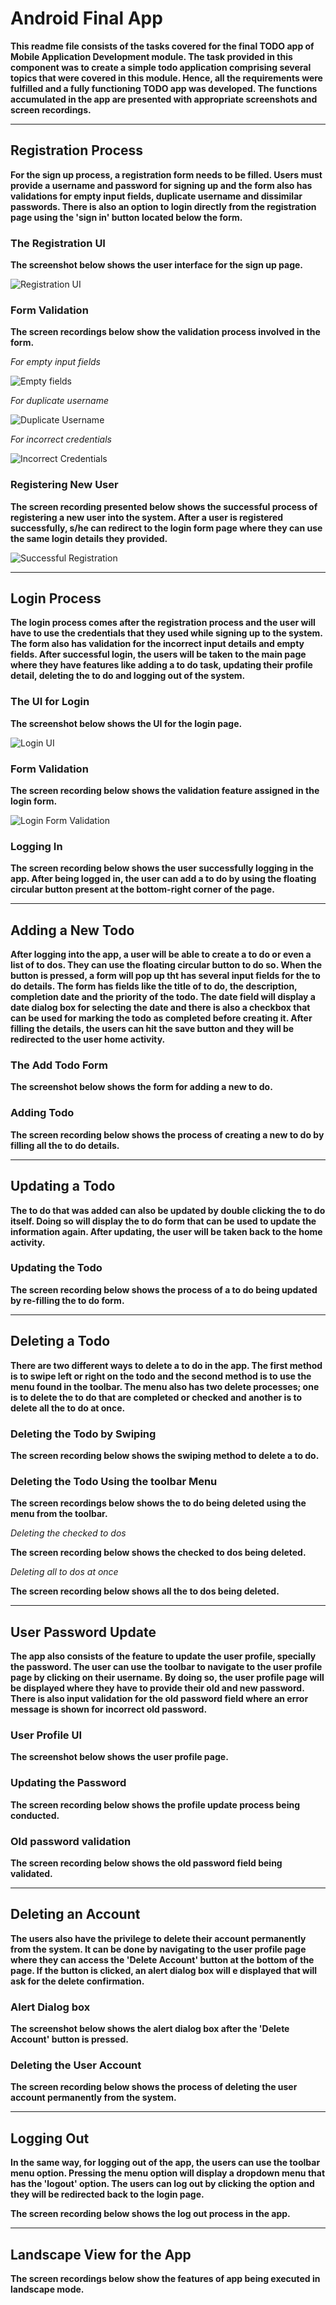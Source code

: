# Android Final App

**This readme file consists of the tasks covered for the final TODO app of Mobile Application Development module. The task provided 
in this component was to create a simple todo application comprising several topics that were covered in this module. Hence, all 
the requirements were fulfilled and a fully functioning TODO app was developed. The functions accumulated in the app are presented
with appropriate screenshots and screen recordings.**

---

## Registration Process

**For the sign up process, a registration form needs to be filled. Users must provide a username and password for signing up and 
the form also has validations for empty input fields, duplicate username and dissimilar passwords. There is also an option to login
directly from the registration page using the 'sign in' button located below the form.**

### The Registration UI

**The screenshot below shows the user interface for the sign up page.**

![Registration UI](SS/RegistrationUI.png)

### Form Validation

**The screen recordings below show the validation process involved in the form.**

*For empty input fields*

![Empty fields](ScreenRecordings/Cropped/EmptyFieldsRegistration.gif)

*For duplicate username*

![Duplicate Username](ScreenRecordings/Cropped/DuplicateUsernameR.gif)

*For incorrect credentials*

![Incorrect Credentials](ScreenRecordings/Cropped/IncorrectCredentialsR.gif)

### Registering New User

**The screen recording presented below shows the successful process of registering a new user into the system. After a user
is registered successfully, s/he can redirect to the login form page where they can use the same login details they provided.**

![Successful Registration](ScreenRecordings/Cropped/SuccessfulRegistration.gif)

---

## Login Process

**The login process comes after the registration process and the user will have to use the credentials that they used while
signing up to the system. The form also has validation for the incorrect input details and empty fields. After successful login,
the users will be taken to the main page where they have features like adding a to do task, updating their profile detail, 
deleting the to do and logging out of the system.**

### The UI for Login

**The screenshot below shows the UI for the login page.**

![Login UI](SS/LoginUI.png)

### Form Validation

**The screen recording below shows the validation feature assigned in the login form.**

![Login Form Validation](ScreenRecordings/Cropped/LoginValidation.gif)

### Logging In

**The screen recording below shows the user successfully logging in the app. After being logged in, the user can add a to do by
using the floating circular button present at the bottom-right corner of the page.**

---

## Adding a New Todo

**After logging into the app, a user will be able to create a to do or even a list of to dos. They can use the floating
circular button to do so. When the button is pressed, a form will pop up tht has several input fields for the to do details. The
form has fields like the title of to do, the description, completion date and the priority of the todo. The date field will
display a date dialog box for selecting the date and there is also a checkbox that can be used for marking the todo as completed
before creating it. After filling the details, the users can hit the save button and they will be redirected to the user home activity.**

### The Add Todo Form

**The screenshot below shows the form for adding a new to do.**

### Adding Todo

**The screen recording below shows the process of creating a new to do by filling all the to do details.**

---

## Updating a Todo

**The to do that was added can also be updated by double clicking the to do itself. Doing so will display the to do form that
can be used to update the information again. After updating, the user will be taken back to the home activity.**

### Updating the Todo

**The screen recording below shows the process of a to do being updated by re-filling the to do form.**

---

## Deleting a Todo

**There are two different ways to delete a to do in the app. The first method is to swipe left or right on the todo and the 
second method is to use the menu found in the toolbar. The menu also has two delete processes; one is to delete the to do that
are completed or checked and another is to delete all the to do at once.**

### Deleting the Todo by Swiping

**The screen recording below shows the swiping method to delete a to do.**

### Deleting the Todo Using the toolbar Menu

**The screen recordings below shows the to do being deleted using the menu from the toolbar.**

*Deleting the checked to dos*

**The screen recording below shows the checked to dos being deleted.**

*Deleting all to dos at once*

**The screen recording below shows all the to dos being deleted.**

---

## User Password Update

**The app also consists of the feature to update the user profile, specially the password. The user can use the toolbar to 
navigate to the user profile page by clicking on their username. By doing so, the user profile page will be displayed where they
have to provide their old and new password. There is also input validation for the old password field where an error message is
shown for incorrect old password.**

### User Profile UI

**The screenshot below shows the user profile page.**

### Updating the Password 

**The screen recording below shows the profile update process being conducted.**

### Old password validation

**The screen recording below shows the old password field being validated.**

---

## Deleting an Account

**The users also have the privilege to delete their account permanently from the system. It can be done by navigating to the 
user profile page where they can access the 'Delete Account' button at the bottom of the page. If the button is clicked, an 
alert dialog box will e displayed that will ask for the delete confirmation.**

### Alert Dialog box

**The screenshot below shows the alert dialog box after the 'Delete Account' button is pressed.**

### Deleting the User Account

**The screen recording below shows the process of deleting the user account permanently from the system.**

---

## Logging Out 

**In the same way, for logging out of the app, the users can use the toolbar menu option. Pressing the menu option will display
a dropdown menu that has the 'logout' option. The users can log out by clicking the option and they will be redirected back to
the login page.**

**The screen recording below shows the log out process in the app.**

---

## Landscape View for the App

**The screen recordings below show the features of app being executed in landscape mode.**

